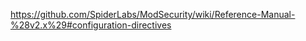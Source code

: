 <https://github.com/SpiderLabs/ModSecurity/wiki/Reference-Manual-%28v2.x%29#configuration-directives>
